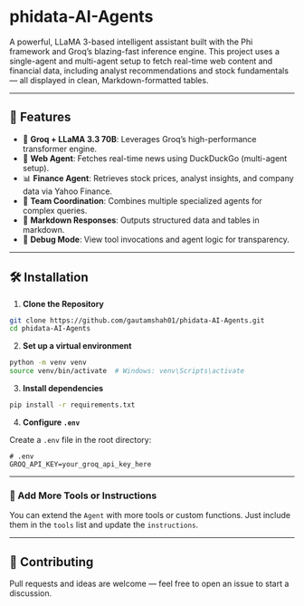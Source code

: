 # phidata-AI-Agents

A powerful, LLaMA 3-based intelligent assistant built with the Phi framework and Groq’s blazing-fast inference engine. This project uses a single-agent and multi-agent setup to fetch real-time web content and financial data, including analyst recommendations and stock fundamentals — all displayed in clean, Markdown-formatted tables.

---

## 🚀 Features

* 🧠 **Groq + LLaMA 3.3 70B**: Leverages Groq’s high-performance transformer engine.
* 🔎 **Web Agent**: Fetches real-time news using DuckDuckGo (multi-agent setup).
* 📊 **Finance Agent**: Retrieves stock prices, analyst insights, and company data via Yahoo Finance.
* 🤝 **Team Coordination**: Combines multiple specialized agents for complex queries.
* 🧾 **Markdown Responses**: Outputs structured data and tables in markdown.
* 🐞 **Debug Mode**: View tool invocations and agent logic for transparency.

---

## 🛠️ Installation

1. **Clone the Repository**

```bash
git clone https://github.com/gautamshah01/phidata-AI-Agents.git
cd phidata-AI-Agents
```

2. **Set up a virtual environment**

```bash
python -m venv venv
source venv/bin/activate  # Windows: venv\Scripts\activate
```

3. **Install dependencies**

```bash
pip install -r requirements.txt
```

4. **Configure `.env`**

Create a `.env` file in the root directory:

```env
# .env
GROQ_API_KEY=your_groq_api_key_here
```


---


### 🧩 Add More Tools or Instructions

You can extend the `Agent` with more tools or custom functions. Just include them in the `tools` list and update the `instructions`.

---

## 🤝 Contributing

Pull requests and ideas are welcome — feel free to open an issue to start a discussion.
